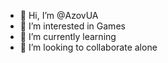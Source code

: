 - 👋 Hi, I’m @AzovUA
- 👀 I’m interested in Games
- 🌱 I’m currently learning 
- 💞️ I’m looking to collaborate alone

<!---
AzovUA/AzovUA is a ✨ special ✨ repository because its `README.md` (this file) appears on your GitHub profile.
You can click the Preview link to take a look at your changes.
--->

